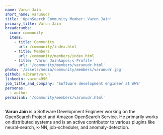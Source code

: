 ```yaml
---
name: Varun Jain
short_name: varunudr
title: 'OpenSearch Community Member: Varun Jain'
primary_title: Varun Jain
breadcrumbs:
  icon: community
  items:
    - title: Community
      url: /community/index.html
    - title: Members
      url: /community/members/index.html
    - title: 'Varun Jain&apos;s Profile'
      url: '/community/members/varunudr.html'
photo: '/assets/media/community/members/varunudr.jpg'
github: vibrantvarun
linkedin: varun4996
job_title_and_company: 'Software development engineer at AWS'
personas:
  - author
permalink: '/community/members/varunudr.html'
---
```


**Varun Jain** is a Software Development Engineer working on the OpenSearch Project and Amazon OpenSearch Service. He primarily works on distributed systems and is an active contributor to various plugins like neural-search, k-NN, job-scheduler, and anomaly-detection.

